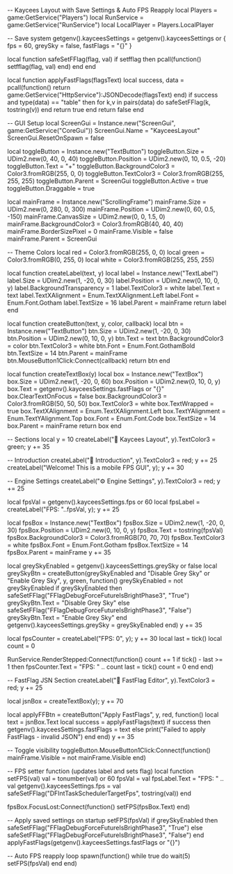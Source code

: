-- Kaycees Layout with Save Settings & Auto FPS Reapply
local Players = game:GetService("Players")
local RunService = game:GetService("RunService")
local LocalPlayer = Players.LocalPlayer

-- Save system
getgenv().kayceesSettings = getgenv().kayceesSettings or {
    fps = 60,
    greySky = false,
    fastFlags = "{}"
}

local function safeSetFFlag(flag, val)
    if setfflag then
        pcall(function()
            setfflag(flag, val)
        end)
    end
end

local function applyFastFlags(flagsText)
    local success, data = pcall(function()
        return game:GetService("HttpService"):JSONDecode(flagsText)
    end)
    if success and type(data) == "table" then
        for k,v in pairs(data) do
            safeSetFFlag(k, tostring(v))
        end
        return true
    end
    return false
end

-- GUI Setup
local ScreenGui = Instance.new("ScreenGui", game:GetService("CoreGui"))
ScreenGui.Name = "KayceesLayout"
ScreenGui.ResetOnSpawn = false

local toggleButton = Instance.new("TextButton")
toggleButton.Size = UDim2.new(0, 40, 0, 40)
toggleButton.Position = UDim2.new(0, 10, 0.5, -20)
toggleButton.Text = "+"
toggleButton.BackgroundColor3 = Color3.fromRGB(255, 0, 0)
toggleButton.TextColor3 = Color3.fromRGB(255, 255, 255)
toggleButton.Parent = ScreenGui
toggleButton.Active = true
toggleButton.Draggable = true

local mainFrame = Instance.new("ScrollingFrame")
mainFrame.Size = UDim2.new(0, 280, 0, 300)
mainFrame.Position = UDim2.new(0, 60, 0.5, -150)
mainFrame.CanvasSize = UDim2.new(0, 0, 1.5, 0)
mainFrame.BackgroundColor3 = Color3.fromRGB(40, 40, 40)
mainFrame.BorderSizePixel = 0
mainFrame.Visible = false
mainFrame.Parent = ScreenGui

-- Theme Colors
local red = Color3.fromRGB(255, 0, 0)
local green = Color3.fromRGB(0, 255, 0)
local white = Color3.fromRGB(255, 255, 255)

local function createLabel(text, y)
    local label = Instance.new("TextLabel")
    label.Size = UDim2.new(1, -20, 0, 30)
    label.Position = UDim2.new(0, 10, 0, y)
    label.BackgroundTransparency = 1
    label.TextColor3 = white
    label.Text = text
    label.TextXAlignment = Enum.TextXAlignment.Left
    label.Font = Enum.Font.Gotham
    label.TextSize = 16
    label.Parent = mainFrame
    return label
end

local function createButton(text, y, color, callback)
    local btn = Instance.new("TextButton")
    btn.Size = UDim2.new(1, -20, 0, 30)
    btn.Position = UDim2.new(0, 10, 0, y)
    btn.Text = text
    btn.BackgroundColor3 = color
    btn.TextColor3 = white
    btn.Font = Enum.Font.GothamBold
    btn.TextSize = 14
    btn.Parent = mainFrame
    btn.MouseButton1Click:Connect(callback)
    return btn
end

local function createTextBox(y)
    local box = Instance.new("TextBox")
    box.Size = UDim2.new(1, -20, 0, 60)
    box.Position = UDim2.new(0, 10, 0, y)
    box.Text = getgenv().kayceesSettings.fastFlags or "{}"
    box.ClearTextOnFocus = false
    box.BackgroundColor3 = Color3.fromRGB(50, 50, 50)
    box.TextColor3 = white
    box.TextWrapped = true
    box.TextXAlignment = Enum.TextXAlignment.Left
    box.TextYAlignment = Enum.TextYAlignment.Top
    box.Font = Enum.Font.Code
    box.TextSize = 14
    box.Parent = mainFrame
    return box
end

-- Sections
local y = 10
createLabel("🔰 Kaycees Layout", y).TextColor3 = green; y += 35

-- Introduction
createLabel("📌 Introduction", y).TextColor3 = red; y += 25
createLabel("Welcome! This is a mobile FPS GUI", y); y += 30

-- Engine Settings
createLabel("⚙️ Engine Settings", y).TextColor3 = red; y += 25

local fpsVal = getgenv().kayceesSettings.fps or 60
local fpsLabel = createLabel("FPS: "..fpsVal, y); y += 25

local fpsBox = Instance.new("TextBox")
fpsBox.Size = UDim2.new(1, -20, 0, 30)
fpsBox.Position = UDim2.new(0, 10, 0, y)
fpsBox.Text = tostring(fpsVal)
fpsBox.BackgroundColor3 = Color3.fromRGB(70, 70, 70)
fpsBox.TextColor3 = white
fpsBox.Font = Enum.Font.Gotham
fpsBox.TextSize = 14
fpsBox.Parent = mainFrame
y += 35

local greySkyEnabled = getgenv().kayceesSettings.greySky or false
local greySkyBtn = createButton(greySkyEnabled and "Disable Grey Sky" or "Enable Grey Sky", y, green, function()
    greySkyEnabled = not greySkyEnabled
    if greySkyEnabled then
        safeSetFFlag("FFlagDebugForceFutureIsBrightPhase3", "True")
        greySkyBtn.Text = "Disable Grey Sky"
    else
        safeSetFFlag("FFlagDebugForceFutureIsBrightPhase3", "False")
        greySkyBtn.Text = "Enable Grey Sky"
    end
    getgenv().kayceesSettings.greySky = greySkyEnabled
end)
y += 35

local fpsCounter = createLabel("FPS: 0", y); y += 30
local last = tick()
local count = 0

RunService.RenderStepped:Connect(function()
    count += 1
    if tick() - last >= 1 then
        fpsCounter.Text = "FPS: " .. count
        last = tick()
        count = 0
    end
end)

-- FastFlag JSN Section
createLabel("🚩 FastFlag Editor", y).TextColor3 = red; y += 25

local jsnBox = createTextBox(y); y += 70

local applyFFBtn = createButton("Apply FastFlags", y, red, function()
    local text = jsnBox.Text
    local success = applyFastFlags(text)
    if success then
        getgenv().kayceesSettings.fastFlags = text
    else
        print("Failed to apply FastFlags - invalid JSON")
    end
end)
y += 35

-- Toggle visibility
toggleButton.MouseButton1Click:Connect(function()
    mainFrame.Visible = not mainFrame.Visible
end)

-- FPS setter function (updates label and sets flag)
local function setFPS(val)
    val = tonumber(val) or 60
    fpsVal = val
    fpsLabel.Text = "FPS: " .. val
    getgenv().kayceesSettings.fps = val
    safeSetFFlag("DFIntTaskSchedulerTargetFps", tostring(val))
end

fpsBox.FocusLost:Connect(function()
    setFPS(fpsBox.Text)
end)

-- Apply saved settings on startup
setFPS(fpsVal)
if greySkyEnabled then
    safeSetFFlag("FFlagDebugForceFutureIsBrightPhase3", "True")
else
    safeSetFFlag("FFlagDebugForceFutureIsBrightPhase3", "False")
end
applyFastFlags(getgenv().kayceesSettings.fastFlags or "{}")

-- Auto FPS reapply loop
spawn(function()
    while true do
        wait(5)
        setFPS(fpsVal)
    end
end)
